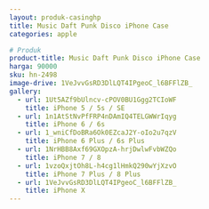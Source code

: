 ```yaml
---
layout: produk-casinghp
title: Music Daft Punk Disco iPhone Case
categories: apple

# Produk
product-title: Music Daft Punk Disco iPhone Case
harga: 90000
sku: hn-2498
image-drive: 1VeJvvGsRD3DlLQT4IPgeoC_l6BFFlZB_
gallery:
  - url: 1Ut5AZf9bUlncv-cPOV0BU1Ggg2TCIoWF
    title: iPhone 5 / 5s / SE
  - url: 1n1AtStNvPfFRP4nDAmIQ4TELGWWrIqyg
    title: iPhone 6 / 6s
  - url: 1_wniCfDoBRa6Ok0EZcaJ2Y-oIo2u7qzV
    title: iPhone 6 Plus / 6s Plus
  - url: 1NrHBB8Axf69GXOpzA-hrjDwlwFvbWZQo
    title: iPhone 7 / 8
  - url: 1vzoQxjtOh8L-h4cg1lHmkQ290wYjXzvO
    title: iPhone 7 Plus / 8 Plus
  - url: 1VeJvvGsRD3DlLQT4IPgeoC_l6BFFlZB_
    title: iPhone X
---
```


